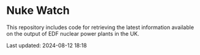 # Nuke Watch

This repository includes code for retrieving the latest information available on the output of EDF nuclear power plants in the UK.

Last updated: 2024-08-12 18:18
